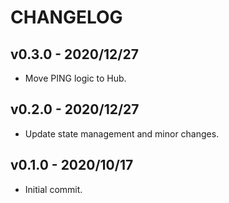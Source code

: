 # CHANGELOG

## v0.3.0 - 2020/12/27
- Move PING logic to Hub.

## v0.2.0 - 2020/12/27
- Update state management and minor changes.

## v0.1.0 - 2020/10/17
- Initial commit.